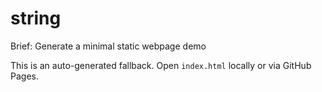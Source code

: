 # string

Brief: Generate a minimal static webpage demo

This is an auto-generated fallback.
Open `index.html` locally or via GitHub Pages.
